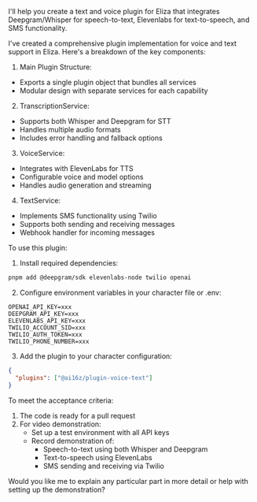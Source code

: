
I'll help you create a text and voice plugin for Eliza that integrates Deepgram/Whisper for speech-to-text, Elevenlabs for text-to-speech, and SMS functionality.



I've created a comprehensive plugin implementation for voice and text support in Eliza. Here's a breakdown of the key components:

1. Main Plugin Structure:
- Exports a single plugin object that bundles all services
- Modular design with separate services for each capability

2. TranscriptionService:
- Supports both Whisper and Deepgram for STT
- Handles multiple audio formats
- Includes error handling and fallback options

3. VoiceService:
- Integrates with ElevenLabs for TTS
- Configurable voice and model options
- Handles audio generation and streaming

4. TextService:
- Implements SMS functionality using Twilio
- Supports both sending and receiving messages
- Webhook handler for incoming messages

To use this plugin:

1. Install required dependencies:
```bash
pnpm add @deepgram/sdk elevenlabs-node twilio openai
```

2. Configure environment variables in your character file or .env:
```
OPENAI_API_KEY=xxx
DEEPGRAM_API_KEY=xxx
ELEVENLABS_API_KEY=xxx
TWILIO_ACCOUNT_SID=xxx
TWILIO_AUTH_TOKEN=xxx
TWILIO_PHONE_NUMBER=xxx
```

3. Add the plugin to your character configuration:
```json
{
  "plugins": ["@ai16z/plugin-voice-text"]
}
```

To meet the acceptance criteria:
1. The code is ready for a pull request
2. For video demonstration:
   - Set up a test environment with all API keys
   - Record demonstration of:
     - Speech-to-text using both Whisper and Deepgram
     - Text-to-speech using ElevenLabs
     - SMS sending and receiving via Twilio

Would you like me to explain any particular part in more detail or help with setting up the demonstration?